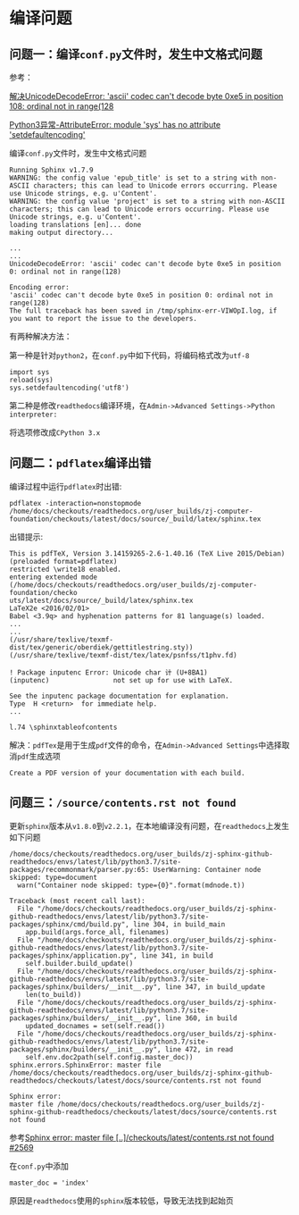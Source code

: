 
# 编译问题

## 问题一：编译`conf.py`文件时，发生中文格式问题

参考：

[解决UnicodeDecodeError: 'ascii' codec can't decode byte 0xe5 in position 108: ordinal not in range(128](https://blog.csdn.net/lengyuewusheng99/article/details/52822450)

[Python3异常-AttributeError: module 'sys' has no attribute 'setdefaultencoding'](https://blog.csdn.net/fly910905/article/details/74922378)

编译`conf.py`文件时，发生中文格式问题

    Running Sphinx v1.7.9
    WARNING: the config value 'epub_title' is set to a string with non-ASCII characters; this can lead to Unicode errors occurring. Please use Unicode strings, e.g. u'Content'.
    WARNING: the config value 'project' is set to a string with non-ASCII characters; this can lead to Unicode errors occurring. Please use Unicode strings, e.g. u'Content'.
    loading translations [en]... done
    making output directory...

    ...
    ...
    UnicodeDecodeError: 'ascii' codec can't decode byte 0xe5 in position 0: ordinal not in range(128)

    Encoding error:
    'ascii' codec can't decode byte 0xe5 in position 0: ordinal not in range(128)
    The full traceback has been saved in /tmp/sphinx-err-VIWOpI.log, if you want to report the issue to the developers.

有两种解决方法：

第一种是针对`python2`，在`conf.py`中如下代码，将编码格式改为`utf-8`

    import sys 
    reload(sys) 
    sys.setdefaultencoding('utf8')

第二种是修改`readthedocs`编译环境，在`Admin->Advanced Settings->Python interpreter:`

将选项修改成`CPython 3.x`

## 问题二：`pdflatex`编译出错

编译过程中运行`pdflatex`时出错:

    pdflatex -interaction=nonstopmode /home/docs/checkouts/readthedocs.org/user_builds/zj-computer-foundation/checkouts/latest/docs/source/_build/latex/sphinx.tex

出错提示:

    This is pdfTeX, Version 3.14159265-2.6-1.40.16 (TeX Live 2015/Debian) (preloaded format=pdflatex)
    restricted \write18 enabled.
    entering extended mode
    (/home/docs/checkouts/readthedocs.org/user_builds/zj-computer-foundation/checko
    uts/latest/docs/source/_build/latex/sphinx.tex
    LaTeX2e <2016/02/01>
    Babel <3.9q> and hyphenation patterns for 81 language(s) loaded.
    ...
    ...    
    (/usr/share/texlive/texmf-dist/tex/generic/oberdiek/gettitlestring.sty))
    (/usr/share/texlive/texmf-dist/tex/latex/psnfss/t1phv.fd)

    ! Package inputenc Error: Unicode char 计 (U+8BA1)
    (inputenc)                not set up for use with LaTeX.

    See the inputenc package documentation for explanation.
    Type  H <return>  for immediate help.
    ...                                              
                                                    
    l.74 \sphinxtableofcontents

解决：`pdfTex`是用于生成`pdf`文件的命令，在`Admin->Advanced Settings`中选择取消`pdf`生成选项

    Create a PDF version of your documentation with each build.

## 问题三：`/source/contents.rst not found`

更新`sphinx`版本从`v1.8.0`到`v2.2.1`，在本地编译没有问题，在`readthedocs`上发生如下问题

```
/home/docs/checkouts/readthedocs.org/user_builds/zj-sphinx-github-readthedocs/envs/latest/lib/python3.7/site-packages/recommonmark/parser.py:65: UserWarning: Container node skipped: type=document
  warn("Container node skipped: type={0}".format(mdnode.t))

Traceback (most recent call last):
  File "/home/docs/checkouts/readthedocs.org/user_builds/zj-sphinx-github-readthedocs/envs/latest/lib/python3.7/site-packages/sphinx/cmd/build.py", line 304, in build_main
    app.build(args.force_all, filenames)
  File "/home/docs/checkouts/readthedocs.org/user_builds/zj-sphinx-github-readthedocs/envs/latest/lib/python3.7/site-packages/sphinx/application.py", line 341, in build
    self.builder.build_update()
  File "/home/docs/checkouts/readthedocs.org/user_builds/zj-sphinx-github-readthedocs/envs/latest/lib/python3.7/site-packages/sphinx/builders/__init__.py", line 347, in build_update
    len(to_build))
  File "/home/docs/checkouts/readthedocs.org/user_builds/zj-sphinx-github-readthedocs/envs/latest/lib/python3.7/site-packages/sphinx/builders/__init__.py", line 360, in build
    updated_docnames = set(self.read())
  File "/home/docs/checkouts/readthedocs.org/user_builds/zj-sphinx-github-readthedocs/envs/latest/lib/python3.7/site-packages/sphinx/builders/__init__.py", line 472, in read
    self.env.doc2path(self.config.master_doc))
sphinx.errors.SphinxError: master file /home/docs/checkouts/readthedocs.org/user_builds/zj-sphinx-github-readthedocs/checkouts/latest/docs/source/contents.rst not found

Sphinx error:
master file /home/docs/checkouts/readthedocs.org/user_builds/zj-sphinx-github-readthedocs/checkouts/latest/docs/source/contents.rst not found
```

参考[Sphinx error: master file [..]/checkouts/latest/contents.rst not found #2569](https://github.com/readthedocs/readthedocs.org/issues/2569)

在`conf.py`中添加

```
master_doc = 'index'
```

原因是`readthedocs`使用的`sphinx`版本较低，导致无法找到起始页